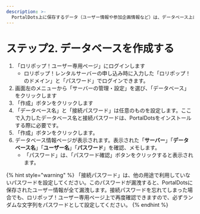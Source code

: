 ```yaml
---
description: >-
  PortalDots上に保存するデータ（ユーザー情報や参加企画情報など）は、データベース上に保存されます。PortalDotsのインストール前に、あらかじめデータベースを作成しておきます。
---
```


# ステップ2. データベースを作成する

1. 「ロリポップ！ユーザー専用ページ」にログインします
   * ロリポップ！レンタルサーバーの申し込み時に入力した「ロリポップ！のドメイン」と「パスワード」でログインできます。
2. 画面左のメニューから「サーバーの管理・設定」を選び、「データベース」をクリックします
3. 「作成」ボタンをクリックします
4. 「データベース名」と「接続パスワード」は任意のものを設定します。ここで入力したデータベース名と接続パスワードは、PortalDotsをインストールする際に必要です。
5. 「作成」ボタンをクリックします。
6. データベース情報ページが表示されます。表示された「**サーバー**」「**データベース名**」「**ユーザー名**」「**パスワード**」を確認、メモします。
   * 「パスワード」は、「パスワード確認」ボタンをクリックすると表示されます。

{% hint style="warning" %}
「接続パスワード」は、他の用途で利用していないパスワードを設定してください。このパスワードが漏洩すると、PortalDotsに保存されたユーザー情報が全て漏洩します。接続パスワードを忘れてしまった場合でも、ロリポップ！ユーザー専用ページ上で再度確認できますので、必ずランダムな文字列をパスワードとして設定してください。
{% endhint %}


